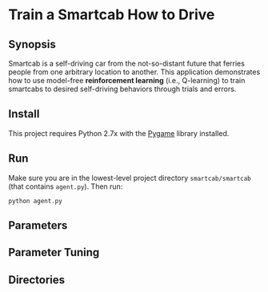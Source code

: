 # Train a Smartcab How to Drive

## Synopsis
Smartcab is a self-driving car from the not-so-distant future that ferries people from one arbitrary location to another. This application demonstrates how to use model-free **reinforcement learning** (i.e., Q-learning) to train smartcabs to desired self-driving behaviors through trials and errors.

## Install

This project requires Python 2.7x with the [Pygame](https://www.pygame.org/wiki/GettingStarted) library installed. 

## Run

Make sure you are in the lowest-level project directory `smartcab/smartcab` (that contains `agent.py`). Then run:

```python agent.py```

## Parameters


## Parameter Tuning


## Directories

